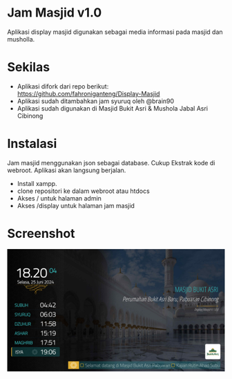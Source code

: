 # Jam Masjid v1.0
Aplikasi display masjid digunakan sebagai media informasi pada masjid dan musholla.  

# Sekilas
* Aplikasi difork dari repo berikut: https://github.com/fahroniganteng/Display-Masjid
* Aplikasi sudah ditambahkan jam syuruq oleh @brain90
* Aplikasi sudah digunakan di Masjid Bukit Asri & Mushola Jabal Asri Cibinong

# Instalasi

Jam masjid menggunakan json sebagai database. Cukup Ekstrak kode di webroot. Aplikasi akan langsung berjalan.

* Install xampp.
* clone repositori ke dalam webroot atau htdocs  
* Akses / untuk halaman admin
* Akses /display untuk halaman jam masjid

# Screenshot
![screenshot](https://github.com/brain90/jam-masjid/blob/main/dist/img/sc.jpg)
